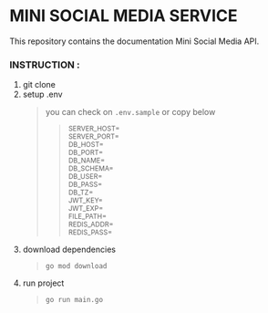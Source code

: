# MINI SOCIAL MEDIA SERVICE
This repository contains the documentation Mini Social Media API.
### INSTRUCTION :
1. git clone
2. setup .env
    > you can check on `.env.sample` or copy below <br>
    >> <sup>SERVER_HOST= <br>
    >> SERVER_PORT= <br>
    >> DB_HOST= <br>
    >> DB_PORT= <br>
    >> DB_NAME= <br>
    >> DB_SCHEMA= <br>
    >> DB_USER= <br>
    >> DB_PASS= <br>
    >> DB_TZ= <br>
    >> JWT_KEY= <br>
    >> JWT_EXP= <br>
    >> FILE_PATH= <br>
    >> REDIS_ADDR= <br>
    >> REDIS_PASS= <br></sup>
3. download dependencies
    > `go mod download`
4. run project
    > `go run main.go`